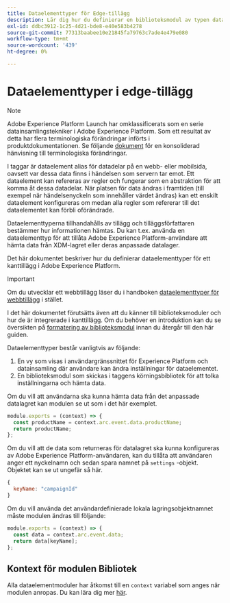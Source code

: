```yaml
---
title: Dataelementtyper för Edge-tillägg
description: Lär dig hur du definierar en biblioteksmodul av typen data-element för ett taggtillägg i en edge-egenskap.
exl-id: ddbc3912-1c25-4d21-bde8-e40e583b4278
source-git-commit: 77313baabee10e21845fa79763c7ade4e479e080
workflow-type: tm+mt
source-wordcount: '439'
ht-degree: 0%

---
```


# Dataelementtyper i edge-tillägg

>[!NOTE]
>
>Adobe Experience Platform Launch har omklassificerats som en serie datainsamlingstekniker i Adobe Experience Platform. Som ett resultat av detta har flera terminologiska förändringar införts i produktdokumentationen. Se följande [dokument](../../term-updates.md) för en konsoliderad hänvisning till terminologiska förändringar.

I taggar är dataelement alias för datadelar på en webb- eller mobilsida, oavsett var dessa data finns i händelsen som servern tar emot. Ett dataelement kan refereras av regler och fungerar som en abstraktion för att komma åt dessa datadelar. När platsen för data ändras i framtiden (till exempel när händelsenyckeln som innehåller värdet ändras) kan ett enskilt dataelement konfigureras om medan alla regler som refererar till det dataelementet kan förbli oförändrade.

Dataelementtyperna tillhandahålls av tillägg och tilläggsförfattaren bestämmer hur informationen hämtas. Du kan t.ex. använda en dataelementtyp för att tillåta Adobe Experience Platform-användare att hämta data från XDM-lagret eller deras anpassade datalager.

Det här dokumentet beskriver hur du definierar dataelementtyper för ett kanttillägg i Adobe Experience Platform.

>[!IMPORTANT]
>
>Om du utvecklar ett webbtillägg läser du i handboken [dataelementtyper för webbtillägg](../web/data-element-types.md) i stället.
>
>I det här dokumentet förutsätts även att du känner till biblioteksmoduler och hur de är integrerade i kanttillägg. Om du behöver en introduktion kan du se översikten på [formatering av biblioteksmodul](./format.md) innan du återgår till den här guiden.

Dataelementtyper består vanligtvis av följande:

1. En vy som visas i användargränssnittet för Experience Platform och datainsamling där användare kan ändra inställningar för dataelementet.
2. En biblioteksmodul som skickas i taggens körningsbibliotek för att tolka inställningarna och hämta data.

Om du vill att användarna ska kunna hämta data från det anpassade datalagret kan modulen se ut som i det här exemplet.

```js
module.exports = (context) => {
  const productName = context.arc.event.data.productName;
  return productName;
};
```

Om du vill att de data som returneras för datalagret ska kunna konfigureras av Adobe Experience Platform-användaren, kan du tillåta att användaren anger ett nyckelnamn och sedan spara namnet på `settings` -objekt. Objektet kan se ut ungefär så här.

```js
{
  keyName: "campaignId"
}
```

Om du vill använda det användardefinierade lokala lagringsobjektnamnet måste modulen ändras till följande:

```js
module.exports = (context) => {
  const data = context.arc.event.data;
  return data[keyName];
};
```

## Kontext för modulen Bibliotek

Alla dataelementmoduler har åtkomst till en `context` variabel som anges när modulen anropas. Du kan lära dig mer [här](./context.md).
